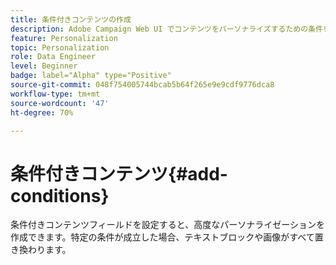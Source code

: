 ```yaml
---
title: 条件付きコンテンツの作成
description: Adobe Campaign Web UI でコンテンツをパーソナライズするための条件を定義する方法を説明します
feature: Personalization
topic: Personalization
role: Data Engineer
level: Beginner
badge: label="Alpha" type="Positive"
source-git-commit: 048f754005744bcab5b64f265e9e9cdf9776dca8
workflow-type: tm+mt
source-wordcount: '47'
ht-degree: 70%

---
```



# 条件付きコンテンツ{#add-conditions}

条件付きコンテンツフィールドを設定すると、高度なパーソナライゼーションを作成できます。特定の条件が成立した場合、テキストブロックや画像がすべて置き換わります。
